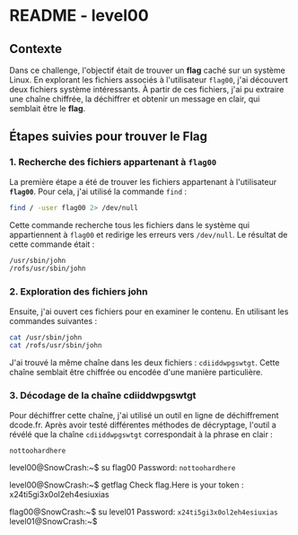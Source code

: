 # README - level00

## Contexte

Dans ce challenge, l'objectif était de trouver un **flag** caché sur un système Linux. En explorant les fichiers associés à l'utilisateur `flag00`, j'ai découvert deux fichiers système intéressants. À partir de ces fichiers, j'ai pu extraire une chaîne chiffrée, la déchiffrer et obtenir un message en clair, qui semblait être le **flag**.

## Étapes suivies pour trouver le Flag

### 1. Recherche des fichiers appartenant à `flag00`

La première étape a été de trouver les fichiers appartenant à l'utilisateur **`flag00`**. Pour cela, j'ai utilisé la commande `find` :

```bash
find / -user flag00 2> /dev/null
```

Cette commande recherche tous les fichiers dans le système qui appartiennent à `flag00` et redirige les erreurs vers `/dev/null`. Le résultat de cette commande était :

```bash
/usr/sbin/john
/rofs/usr/sbin/john
```

### 2. Exploration des fichiers john

Ensuite, j'ai ouvert ces fichiers pour en examiner le contenu. En utilisant les commandes suivantes :

```bash
cat /usr/sbin/john
cat /rofs/usr/sbin/john
```

J'ai trouvé la même chaîne dans les deux fichiers : `cdiiddwpgswtgt`. Cette chaîne semblait être chiffrée ou encodée d'une manière particulière.

### 3. Décodage de la chaîne cdiiddwpgswtgt

Pour déchiffrer cette chaîne, j'ai utilisé un outil en ligne de déchiffrement dcode.fr. Après avoir testé différentes méthodes de décryptage, l'outil a révélé que la chaîne `cdiiddwpgswtgt` correspondait à la phrase en clair :

`nottoohardhere`


level00@SnowCrash:~$ su flag00
Password: `nottoohardhere`

level00@SnowCrash:~$ getflag
Check flag.Here is your token : x24ti5gi3x0ol2eh4esiuxias

flag00@SnowCrash:~$ su level01
Password: `x24ti5gi3x0ol2eh4esiuxias`
level01@SnowCrash:~$ 
